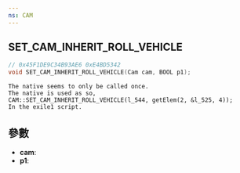 ```yaml
---
ns: CAM
---
```

## SET_CAM_INHERIT_ROLL_VEHICLE

```c
// 0x45F1DE9C34B93AE6 0xE4BD5342
void SET_CAM_INHERIT_ROLL_VEHICLE(Cam cam, BOOL p1);
```

```
The native seems to only be called once.  
The native is used as so,  
CAM::SET_CAM_INHERIT_ROLL_VEHICLE(l_544, getElem(2, &l_525, 4));  
In the exile1 script.  
```

## 參數
* **cam**: 
* **p1**: 


